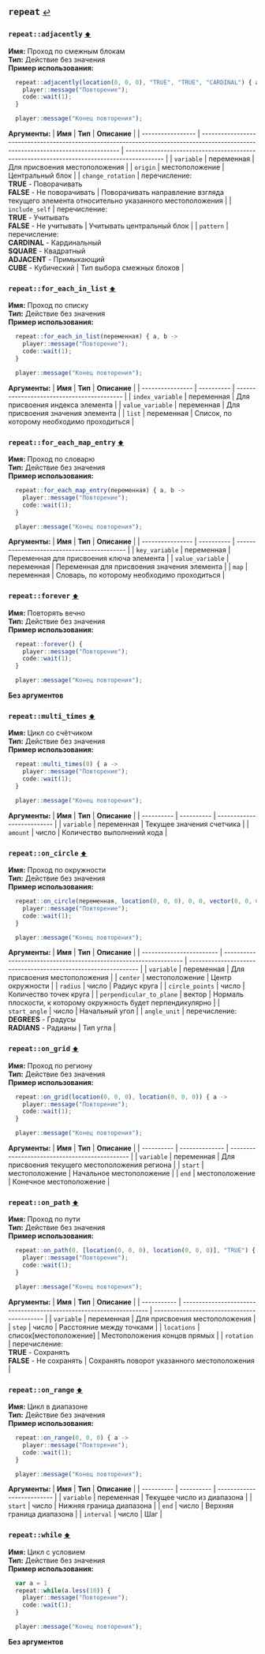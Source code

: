 <h2 id=repeat>
  <code>repeat</code>
  <a href="./actions" style="font-size: 14px; margin-left:">↩️</a>
</h2>



<h3 id=repeat_adjacently>
  <code>repeat::adjacently</code>
  <a href="#" style="font-size: 12px; margin-left:">⬆️</a>
</h3>

**Имя:** Проход по смежным блокам\
**Тип:** Действие без значения\
**Пример использования:**
```ts
  repeat::adjacently(location(0, 0, 0), "TRUE", "TRUE", "CARDINAL") { a ->
    player::message("Повторение");
    code::wait(1);
  }

  player::message("Конец повторения");
  ```

**Аргументы:**
| **Имя**           | **Тип**                                                                                                                            | **Описание**                                                                               |
| ----------------- | ---------------------------------------------------------------------------------------------------------------------------------- | ------------------------------------------------------------------------------------------ |
| `variable`        | переменная                                                                                                                         | Для присвоения местоположения                                                              |
| `origin`          | местоположение                                                                                                                     | Центральный блок                                                                           |
| `change_rotation` | перечисление:<br/>**TRUE** - Поворачивать<br/>**FALSE** - Не поворачивать                                                          | Поворачивать направление взгляда текущего элемента относительно указанного местоположения  |
| `include_self`    | перечисление:<br/>**TRUE** - Учитывать<br/>**FALSE** - Не учитывать                                                                | Учитывать центральный блок                                                                 |
| `pattern`         | перечисление:<br/>**CARDINAL** - Кардинальный<br/>**SQUARE** - Квадратный<br/>**ADJACENT** - Примыкающий<br/>**CUBE** - Кубический | Тип выбора смежных блоков                                                                  |
<h3 id=repeat_for_each_in_list>
  <code>repeat::for_each_in_list</code>
  <a href="#" style="font-size: 12px; margin-left:">⬆️</a>
</h3>

**Имя:** Проход по списку\
**Тип:** Действие без значения\
**Пример использования:**
```ts
  repeat::for_each_in_list(переменная) { a, b ->
    player::message("Повторение");
    code::wait(1);
  }

  player::message("Конец повторения");
  ```

**Аргументы:**
| **Имя**          | **Тип**    | **Описание**                               |
| ---------------- | ---------- | ------------------------------------------ |
| `index_variable` | переменная | Для присвоения индекса элемента            |
| `value_variable` | переменная | Для присвоения значения элемента           |
| `list`           | переменная | Список, по которому необходимо проходиться |
<h3 id=repeat_for_each_map_entry>
  <code>repeat::for_each_map_entry</code>
  <a href="#" style="font-size: 12px; margin-left:">⬆️</a>
</h3>

**Имя:** Проход по словарю\
**Тип:** Действие без значения\
**Пример использования:**
```ts
  repeat::for_each_map_entry(переменная) { a, b ->
    player::message("Повторение");
    code::wait(1);
  }

  player::message("Конец повторения");
  ```

**Аргументы:**
| **Имя**          | **Тип**    | **Описание**                                |
| ---------------- | ---------- | ------------------------------------------- |
| `key_variable`   | переменная | Переменная для присвоения ключа элемента    |
| `value_variable` | переменная | Переменная для присвоения значения элемента |
| `map`            | переменная | Словарь, по которому необходимо проходиться |
<h3 id=repeat_forever>
  <code>repeat::forever</code>
  <a href="#" style="font-size: 12px; margin-left:">⬆️</a>
</h3>

**Имя:** Повторять вечно\
**Тип:** Действие без значения\
**Пример использования:**
```ts
  repeat::forever() { 
    player::message("Повторение");
    code::wait(1);
  }

  player::message("Конец повторения");
  ```

**Без аргументов**
<h3 id=repeat_multi_times>
  <code>repeat::multi_times</code>
  <a href="#" style="font-size: 12px; margin-left:">⬆️</a>
</h3>

**Имя:** Цикл со счётчиком\
**Тип:** Действие без значения\
**Пример использования:**
```ts
  repeat::multi_times(0) { a ->
    player::message("Повторение");
    code::wait(1);
  }

  player::message("Конец повторения");
  ```

**Аргументы:**
| **Имя**    | **Тип**    | **Описание**               |
| ---------- | ---------- | -------------------------- |
| `variable` | переменная | Текущее значения счетчика  |
| `amount`   | число      | Количество выполнений кода |
<h3 id=repeat_on_circle>
  <code>repeat::on_circle</code>
  <a href="#" style="font-size: 12px; margin-left:">⬆️</a>
</h3>

**Имя:** Проход по окружности\
**Тип:** Действие без значения\
**Пример использования:**
```ts
  repeat::on_circle(переменная, location(0, 0, 0), 0, 0, vector(0, 0, 0), 0, "DEGREES") { 
    player::message("Повторение");
    code::wait(1);
  }

  player::message("Конец повторения");
  ```

**Аргументы:**
| **Имя**                  | **Тип**                                                           | **Описание**                                                   |
| ------------------------ | ----------------------------------------------------------------- | -------------------------------------------------------------- |
| `variable`               | переменная                                                        | Для присвоения местоположения                                  |
| `center`                 | местоположение                                                    | Центр окружности                                               |
| `radius`                 | число                                                             | Радиус круга                                                   |
| `circle_points`          | число                                                             | Количество точек круга                                         |
| `perpendicular_to_plane` | вектор                                                            | Нормаль плоскости, к которому окружность будет перпендикулярно |
| `start_angle`            | число                                                             | Начальный угол                                                 |
| `angle_unit`             | перечисление:<br/>**DEGREES** - Градусы<br/>**RADIANS** - Радианы | Тип угла                                                       |
<h3 id=repeat_on_grid>
  <code>repeat::on_grid</code>
  <a href="#" style="font-size: 12px; margin-left:">⬆️</a>
</h3>

**Имя:** Проход по региону\
**Тип:** Действие без значения\
**Пример использования:**
```ts
  repeat::on_grid(location(0, 0, 0), location(0, 0, 0)) { a ->
    player::message("Повторение");
    code::wait(1);
  }

  player::message("Конец повторения");
  ```

**Аргументы:**
| **Имя**    | **Тип**        | **Описание**                                   |
| ---------- | -------------- | ---------------------------------------------- |
| `variable` | переменная     | Для присвоения текущего местоположения региона |
| `start`    | местоположение | Начальное местоположение                       |
| `end`      | местоположение | Конечное местоположение                        |
<h3 id=repeat_on_path>
  <code>repeat::on_path</code>
  <a href="#" style="font-size: 12px; margin-left:">⬆️</a>
</h3>

**Имя:** Проход по пути\
**Тип:** Действие без значения\
**Пример использования:**
```ts
  repeat::on_path(0, [location(0, 0, 0), location(0, 0, 0)], "TRUE") { a ->
    player::message("Повторение");
    code::wait(1);
  }

  player::message("Конец повторения");
  ```

**Аргументы:**
| **Имя**     | **Тип**                                                             | **Описание**                                |
| ----------- | ------------------------------------------------------------------- | ------------------------------------------- |
| `variable`  | переменная                                                          | Для присвоения местоположения               |
| `step`      | число                                                               | Расстояние между точками                    |
| `locations` | список[местоположение]                                              | Местоположения концов прямых                |
| `rotation`  | перечисление:<br/>**TRUE** - Сохранять<br/>**FALSE** - Не сохранять | Сохранять поворот указанного местоположения |
<h3 id=repeat_on_range>
  <code>repeat::on_range</code>
  <a href="#" style="font-size: 12px; margin-left:">⬆️</a>
</h3>

**Имя:** Цикл в диапазоне\
**Тип:** Действие без значения\
**Пример использования:**
```ts
  repeat::on_range(0, 0, 0) { a ->
    player::message("Повторение");
    code::wait(1);
  }

  player::message("Конец повторения");
  ```

**Аргументы:**
| **Имя**    | **Тип**    | **Описание**               |
| ---------- | ---------- | -------------------------- |
| `variable` | переменная | Текущее число из диапазона |
| `start`    | число      | Нижняя граница диапазона   |
| `end`      | число      | Верхняя граница диапазона  |
| `interval` | число      | Шаг                        |
<h3 id=repeat_while>
  <code>repeat::while</code>
  <a href="#" style="font-size: 12px; margin-left:">⬆️</a>
</h3>

**Имя:** Цикл с условием\
**Тип:** Действие без значения\
**Пример использования:**
```ts
  var a = 1
  repeat::while(a.less(10)) { 
    player::message("Повторение");
    code::wait(1);
  }

  player::message("Конец повторения");
  ```

**Без аргументов**